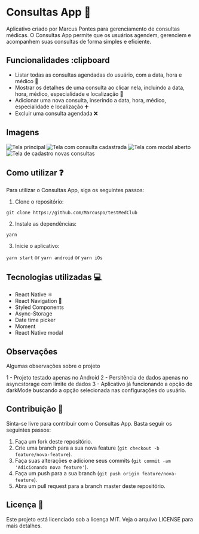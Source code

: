 # Consultas App :calendar:

Aplicativo criado por Marcus Pontes para gerenciamento de consultas médicas. O Consultas App permite que os usuários agendem, gerenciem e acompanhem suas consultas de forma simples e eficiente.

## Funcionalidades :clipboard

- Listar todas as consultas agendadas do usuário, com a data, hora e médico :memo:
- Mostrar os detalhes de uma consulta ao clicar nela, incluindo a data, hora, médico, especialidade e localização :mag_right:
- Adicionar uma nova consulta, inserindo a data, hora, médico, especialidade e localização :heavy_plus_sign:
- Excluir uma consulta agendada :x:

## Imagens

![Tela principal](https://imgur.com/BQIJf1J)
![Tela com consulta cadastrada](https://imgur.com/LWqSbDY)
![Tela com modal aberto](https://imgur.com/i9bqqwH)
![Tela de cadastro novas consultas](https://imgur.com/cNSARWR)

## Como utilizar :question:

Para utilizar o Consultas App, siga os seguintes passos:

1. Clone o repositório:

```git clone https://github.com/Marcuspo/testMedClub```

2. Instale as dependências:

```yarn```

3. Inicie o aplicativo:

```yarn start``` or ```yarn android``` or ```yarn iOs```

## Tecnologias utilizadas :computer:

- React Native :atom_symbol:
- React Navigation :round_pushpin:
- Styled Components
- Async-Storage
- Date time picker
- Moment
- React Native modal

## Observações

Algumas observações sobre o projeto

1 - Projeto testado apenas no Android
2 - Persitência de dados apenas no asyncstorage com limite de dados
3 - Aplicativo já funcionando a opção de darkMode buscando a opção selecionada nas configurações do usuário.

## Contribuição :handshake:

Sinta-se livre para contribuir com o Consultas App. Basta seguir os seguintes passos:

1. Faça um fork deste repositório.
2. Crie uma branch para a sua nova feature (`git checkout -b feature/nova-feature`).
3. Faça suas alterações e adicione seus commits (`git commit -am 'Adicionando nova feature'`).
4. Faça um push para a sua branch (`git push origin feature/nova-feature`).
5. Abra um pull request para a branch master deste repositório.

## Licença :memo:

Este projeto está licenciado sob a licença MIT. Veja o arquivo LICENSE para mais detalhes.